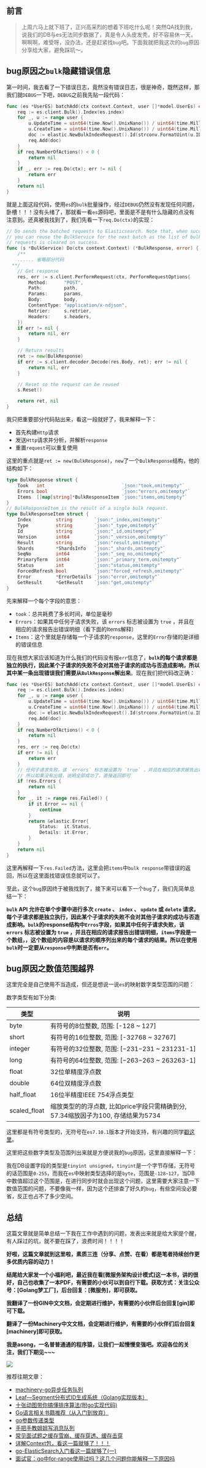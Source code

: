 ## 前言

> 上周六马上就下班了，正兴高采烈的想着下班吃什么呢！突然QA找到我，说我们的DB与es无法同步数据了，真是令人头皮发秃，好不容易休一天，啊啊啊，难受呀，没办法，还是赶紧找`bug`吧。下面我就把我这次的`bug`原因分享给大家，避免踩坑～。





## bug原因之`bulk`隐藏错误信息

第一时间，我去看了一下错误日志，竟然没有错误日志，很是神奇，既然这样，那我们就`DEBUG`一下吧，`DEBUG`之前我先贴一段代码：

```go
func (es *UserES) batchAdd(ctx context.Context, user []*model.UserEs) error {
	req := es.client.Bulk().Index(es.index)
	for _, u := range user {
		u.UpdateTime = uint64(time.Now().UnixNano()) / uint64(time.Millisecond)
		u.CreateTime = uint64(time.Now().UnixNano()) / uint64(time.Millisecond)
		doc := elastic.NewBulkIndexRequest().Id(strconv.FormatUint(u.ID, 10)).Doc(u)
		req.Add(doc)
	}
	if req.NumberOfActions() < 0 {
		return nil
	}
	if _, err := req.Do(ctx); err != nil {
		return err
	}
	return nil
}
```

就是上面这段代码，使用`es`的`bulk`批量操作，经过`DEBUG`仍然没有发现任何问题，卧槽！！！没有头绪了，那就看一看`es`源码吧，里面是不是有什么隐藏的点没有注意到。还真被我找到了，我们先看一下`req.Do(ctx)`的实现：

```go
// Do sends the batched requests to Elasticsearch. Note that, when successful,
// you can reuse the BulkService for the next batch as the list of bulk
// requests is cleared on success.
func (s *BulkService) Do(ctx context.Context) (*BulkResponse, error) {
	/**
	...... 省略部分代码
  **/
	// Get response
	res, err := s.client.PerformRequest(ctx, PerformRequestOptions{
		Method:      "POST",
		Path:        path,
		Params:      params,
		Body:        body,
		ContentType: "application/x-ndjson",
		Retrier:     s.retrier,
		Headers:     s.headers,
	})
	if err != nil {
		return nil, err
	}

	// Return results
	ret := new(BulkResponse)
	if err := s.client.decoder.Decode(res.Body, ret); err != nil {
		return nil, err
	}

	// Reset so the request can be reused
	s.Reset()

	return ret, nil
}
```

我只把重要部分代码贴出来，看这一段就好了，我来解释一下：

- 首先构建`Http`请求
- 发送`Http`请求并分析，并解析`response`
- 重置`request`可以重复使用

这里的重点就是`ret := new(BulkResponse)`，`new`了一个`BulkResponse`结构，他的结构如下：

```go
type BulkResponse struct {
	Took   int                            `json:"took,omitempty"`
	Errors bool                           `json:"errors,omitempty"`
	Items  []map[string]*BulkResponseItem `json:"items,omitempty"`
}
// BulkResponseItem is the result of a single bulk request.
type BulkResponseItem struct {
	Index         string        `json:"_index,omitempty"`
	Type          string        `json:"_type,omitempty"`
	Id            string        `json:"_id,omitempty"`
	Version       int64         `json:"_version,omitempty"`
	Result        string        `json:"result,omitempty"`
	Shards        *ShardsInfo   `json:"_shards,omitempty"`
	SeqNo         int64         `json:"_seq_no,omitempty"`
	PrimaryTerm   int64         `json:"_primary_term,omitempty"`
	Status        int           `json:"status,omitempty"`
	ForcedRefresh bool          `json:"forced_refresh,omitempty"`
	Error         *ErrorDetails `json:"error,omitempty"`
	GetResult     *GetResult    `json:"get,omitempty"`
}
```

先来解释一个每个字段的意思：

- `took`：总共耗费了多长时间，单位是毫秒
- `Errors`：如果其中任何子请求失败，该 `errors` 标志被设置为 `true` ，并且在相应的请求报告出错误明细（看下面的Items解释）
- `Items`：这个里就是存储每一个子请求的`response`，这里的`Error`存储的是详细的错误信息

现在我想大家应该知道为什么我们的代码没有报`err`信息了，**`bulk`的每个请求都是独立的执行，因此某个子请求的失败不会对其他子请求的成功与否造成影响，所以其中某一条出现错误我们需要从`BulkResponse`解出来**。现在我们把代码改正确：

```go
func (es *UserES) batchAdd(ctx context.Context, user []*model.UserEs) error {
	req := es.client.Bulk().Index(es.index)
	for _, u := range user {
		u.UpdateTime = uint64(time.Now().UnixNano()) / uint64(time.Millisecond)
		u.CreateTime = uint64(time.Now().UnixNano()) / uint64(time.Millisecond)
		doc := elastic.NewBulkIndexRequest().Id(strconv.FormatUint(u.ID, 10)).Doc(u)
		req.Add(doc)
	}
	if req.NumberOfActions() < 0 {
		return nil
	}
	res, err := req.Do(ctx)
	if err != nil {
		return err
	}
	// 任何子请求失败，该 `errors` 标志被设置为 `true` ，并且在相应的请求报告出错误明细
	// 所以如果没有出错，说明全部成功了，直接返回即可
	if !res.Errors {
		return nil
	}
	for _, it := range res.Failed() {
		if it.Error == nil {
			continue
		}
		return &elastic.Error{
			Status:  it.Status,
			Details: it.Error,
		}
	}
	return nil
}
```

这里再解释一下`res.Failed`方法，这里会把`items`中`bulk response`带错误的返回，所以在这里面找错误信息就可以了。

至此，这个`bug`原因终于被我找到了，接下来可以看下一个`bug`了，我们先简单总结一下：

**`bulk` API 允许在单个步骤中进行多次 `create` 、 `index` 、 `update` 或 `delete` 请求，每个子请求都是独立执行，因此某个子请求的失败不会对其他子请求的成功与否造成影响。`bulk`的response结构中`Erros`字段，如果其中任何子请求失败，该 `errors` 标志被设置为 `true` ，并且在相应的请求报告出错误明细，`items`字段是一个数组，，这个数组的内容是以请求的顺序列出来的每个请求的结果。所以在使用`bulk`时一定要从`response`中判断是否有`err`。**



## bug原因之数值范围越界

这里完全是自己使用不当造成，但还是想说一说`es`的映射数字类型范围的问题：

数字类型有如下分类:

| 类型         | 说明                                                         |
| ------------ | ------------------------------------------------------------ |
| byte         | 有符号的8位整数, 范围: [-128 ~ 127]                          |
| short        | 有符号的16位整数, 范围: [-32768 ~ 32767]                     |
| integer      | 有符号的32位整数, 范围: [−231−231 ~ 231231-1]                |
| long         | 有符号的64位整数, 范围: [−263−263 ~ 263263-1]                |
| float        | 32位单精度浮点数                                             |
| double       | 64位双精度浮点数                                             |
| half_float   | 16位半精度IEEE 754浮点类型                                   |
| scaled_float | 缩放类型的的浮点数, 比如price字段只需精确到分, 57.34缩放因子为100, 存储结果为5734 |

这里都是有符号类型的，无符号在`es7.10.1`版本才开始支持，有兴趣的同学[戳这里](https://www.elastic.co/guide/en/elasticsearch/reference/7.x/release-notes-7.10.0.html)。

这里把这些数字类型及范围列出来就是方便说我的`bug`原因，这里直接解释一下：

我在DB设置字段的类型是`tinyint unsigned`，`tinyint`是一个字节存储，无符号的话范围是`0-255`，而我在`es`中映射类型选择的是`byte`，范围是`-128~127`，当DB中数值超过这个范围是，在进行同步时就会出现这个问题，这里需要大家注意一下数值范围的问题，不要像我一样，因为这个还排查了好久的`bug`，有些空间没必要省，反正也占不了多少空间。





## 总结

这篇文章就是简单总结一下我在工作中遇到的问题，发表出来就是给大家提个醒，有人踩过的坑，就不要在踩了，浪费时间！！！！

**好啦，这篇文章就到这里啦，素质三连（分享、点赞、在看）都是笔者持续创作更多优质内容的动力！**

**结尾给大家发一个小福利吧，最近我在看[微服务架构设计模式]这一本书，讲的很好，自己也收集了一本PDF，有需要的小伙可以到自行下载。获取方式：关注公众号：[Golang梦工厂]，后台回复：[微服务]，即可获取。**

**我翻译了一份GIN中文文档，会定期进行维护，有需要的小伙伴后台回复[gin]即可下载。**

**翻译了一份Machinery中文文档，会定期进行维护，有需要的小伙伴们后台回复[machinery]即可获取。**

**我是asong，一名普普通通的程序猿，让我们一起慢慢变强吧。欢迎各位的关注，我们下期见~~~**

![](https://song-oss.oss-cn-beijing.aliyuncs.com/wx/qrcode_for_gh_efed4775ba73_258.jpg)

推荐往期文章：

- [machinery-go异步任务队列](https://mp.weixin.qq.com/s/4QG69Qh1q7_i0lJdxKXWyg)
- [Leaf—Segment分布式ID生成系统（Golang实现版本）](https://mp.weixin.qq.com/s/wURQFRt2ISz66icW7jbHFw)
- [十张动图带你搞懂排序算法(附go实现代码)](https://mp.weixin.qq.com/s/rZBsoKuS-ORvV3kML39jKw)
- [Go语言相关书籍推荐（从入门到放弃）](https://mp.weixin.qq.com/s/PaTPwRjG5dFMnOSbOlKcQA)
- [go参数传递类型](https://mp.weixin.qq.com/s/JHbFh2GhoKewlemq7iI59Q)
- [手把手教姐姐写消息队列](https://mp.weixin.qq.com/s/0MykGst1e2pgnXXUjojvhQ)
- [常见面试题之缓存雪崩、缓存穿透、缓存击穿](https://mp.weixin.qq.com/s?__biz=MzIzMDU0MTA3Nw==&mid=2247483988&idx=1&sn=3bd52650907867d65f1c4d5c3cff8f13&chksm=e8b0902edfc71938f7d7a29246d7278ac48e6c104ba27c684e12e840892252b0823de94b94c1&token=1558933779&lang=zh_CN#rd)
- [详解Context包，看这一篇就够了！！！](https://mp.weixin.qq.com/s/JKMHUpwXzLoSzWt_ElptFg)
- [go-ElasticSearch入门看这一篇就够了(一)](https://mp.weixin.qq.com/s/mV2hnfctQuRLRKpPPT9XRw)
- [面试官：go中for-range使用过吗？这几个问题你能解释一下原因吗](https://mp.weixin.qq.com/s/G7z80u83LTgLyfHgzgrd9g)

